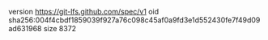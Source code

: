 version https://git-lfs.github.com/spec/v1
oid sha256:004f4cbdf1859039f927a76c098c45af0a9fd3e1d552430fe7f49d09ad631968
size 8372
